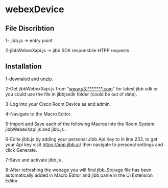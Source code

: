 # webexDevice


## File Discribtion 

1- jibb.js -> entry point

2-jibbWebexXapi.js -> jibb SDK responsbile HTPP requests


## Installation 

1-downalod and unzip.

2-Get  jibbWebexXapi.js from "www.s3.*******.com" for latest jibb sdk or you could use the file in jibbjssdk folder (could be out of date).   

3-Log into your Cisco Room Device as and admin.

4-Navigate to the Macro Editor.

5-Import and Save each of the following Macros into the Room System: jibbWebexXapi.js and  jibb.js .

6-Edite jibb.js by adding your personal Jibb Api Key to in line 233, to get your Api key visit https://app.jibb.ai/ then navigate to personal settings and click Generate.

7-Save and activate jibb.js .

8-After refreshing the webage you will find jibb_Storage file has been automatically added in Macro Editor and jibb panle in the UI Extension Editor.
